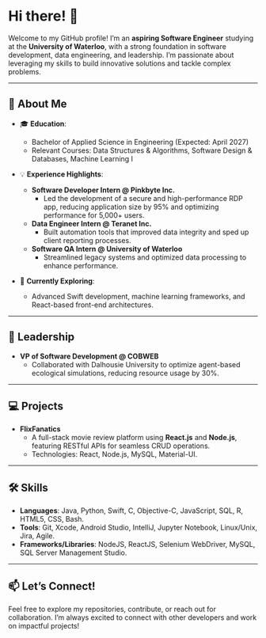 # Hi there! 👋  

Welcome to my GitHub profile! I’m an **aspiring Software Engineer** studying at the **University of Waterloo**, with a strong foundation in software development, data engineering, and leadership. I’m passionate about leveraging my skills to build innovative solutions and tackle complex problems.

---

## 🚀 About Me  
- 🎓 **Education**:  
  - Bachelor of Applied Science in Engineering (Expected: April 2027)  
  - Relevant Courses: Data Structures & Algorithms, Software Design & Databases, Machine Learning I  

- 💡 **Experience Highlights**:  
  - **Software Developer Intern @ Pinkbyte Inc.**  
    - Led the development of a secure and high-performance RDP app, reducing application size by 95% and optimizing performance for 5,000+ users.  
  - **Data Engineer Intern @ Teranet Inc.**  
    - Built automation tools that improved data integrity and sped up client reporting processes.  
  - **Software QA Intern @ University of Waterloo**  
    - Streamlined legacy systems and optimized data processing to enhance performance.  

- 🌱 **Currently Exploring**:  
  - Advanced Swift development, machine learning frameworks, and React-based front-end architectures.

---

## 🌟 Leadership  
- **VP of Software Development @ COBWEB**  
  - Collaborated with Dalhousie University to optimize agent-based ecological simulations, reducing resource usage by 30%.  

---

## 💻 Projects  
- **FlixFanatics**  
  - A full-stack movie review platform using **React.js** and **Node.js**, featuring RESTful APIs for seamless CRUD operations.  
  - Technologies: React, Node.js, MySQL, Material-UI.  

---

## 🛠️ Skills  
- **Languages**: Java, Python, Swift, C, Objective-C, JavaScript, SQL, R, HTML5, CSS, Bash.  
- **Tools**: Git, Xcode, Android Studio, IntelliJ, Jupyter Notebook, Linux/Unix, Jira, Agile.  
- **Frameworks/Libraries**: NodeJS, ReactJS, Selenium WebDriver, MySQL, SQL Server Management Studio.  

---

## 📫 Let’s Connect!  
Feel free to explore my repositories, contribute, or reach out for collaboration. I’m always excited to connect with other developers and work on impactful projects!  
